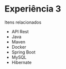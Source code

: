 # Experiência 3

Itens relacionados
- API Rest
- Java
- Maven
- Docker
- Spring Boot
- MySQL
- Hibernate
